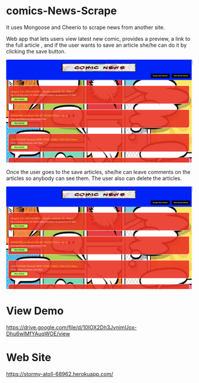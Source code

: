 # comics-News-Scrape

It uses Mongoose and Cheerio to scrape news from another site.

Web app that lets users view latest new comic, provides a preview, a link to the full article , and if the user wants to save an article she/he can do it by clicking the save button.

![Initial](https://github.com/ksalazar91/comics-News-Scrape/blob/master/1.png)


Once the user goes to the save articles, she/he can leave comments on the articles so anybody can see them. 
The user also can delete the articles.

![save articles](https://github.com/ksalazar91/comics-News-Scrape/blob/master/1.png)


# View Demo 
https://drive.google.com/file/d/10IOX2Dh3JvnimUox-Dhu6wIMfYAuqWOE/view

# Web Site

https://stormy-atoll-68962.herokuapp.com/